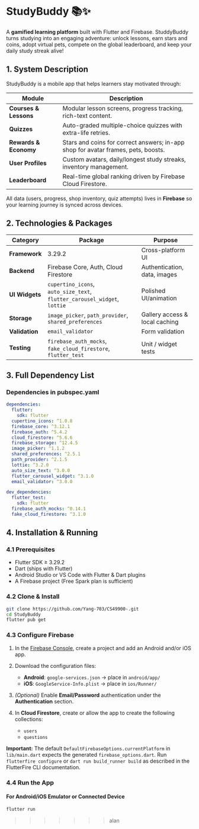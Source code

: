 # StudyBuddy 📚✨

A **gamified learning platform** built with Flutter and Firebase. StuddyBuddy turns studying into an engaging adventure: unlock lessons, earn stars and coins, adopt virtual pets, compete on the global leaderboard, and keep your daily study streak alive!

## 1. System Description

StudyBuddy is a mobile app that helps learners stay motivated through:

| Module | Description |
| -------| -----------|
| **Courses & Lessons** | Modular lesson screens, progress tracking, rich-text content. |
| **Quizzes** | Auto-graded multiple-choice quizzes with extra-life retries. |
| **Rewards & Economy** | Stars and coins for correct answers; in-app shop for avatar frames, pets, boosts. |
| **User Profiles** | Custom avatars, daily/longest study streaks, inventory management. |
| **Leaderboard** | Real-time global ranking driven by Firebase Cloud Firestore. |

All data (users, progress, shop inventory, quiz attempts) lives in **Firebase** so your learning journey is synced across devices.

## 2. Technologies & Packages

| Category | Package | Purpose |
|----------|-----------------|---------|
| **Framework** | 3.29.2 | Cross-platform UI |
| **Backend** | Firebase Core, Auth, Cloud Firestore | Authentication, data, images |
| **UI Widgets** | `cupertino_icons`, `auto_size_text`, `flutter_carousel_widget`, `lottie` | Polished UI/animation |
| **Storage** | `image_picker`, `path_provider`, `shared_preferences` | Gallery access & local caching |
| **Validation** | `email_validator` | Form validation |
| **Testing** | `firebase_auth_mocks`, `fake_cloud_firestore`, `flutter_test` | Unit / widget tests |

## 3. Full Dependency List

### Dependencies in pubspec.yaml
```yaml
dependencies:
  flutter:
    sdk: flutter
  cupertino_icons: ^1.0.8
  firebase_core: ^3.12.1
  firebase_auth: ^5.4.2
  cloud_firestore: ^5.6.6
  firebase_storage: ^12.4.5
  image_picker: ^1.1.2
  shared_preferences: ^2.5.1
  path_provider: ^2.1.5
  lottie: ^3.2.0
  auto_size_text: ^3.0.0
  flutter_carousel_widget: ^3.1.0
  email_validator: ^3.0.0

dev_dependencies:
  flutter_test:
    sdk: flutter
  firebase_auth_mocks: ^0.14.1
  fake_cloud_firestore: ^3.1.0
```

## 4. Installation & Running

### 4.1 Prerequisites
* Flutter SDK ≥ 3.29.2  
* Dart (ships with Flutter)  
* Android Studio or VS Code with Flutter & Dart plugins  
* A Firebase project (Free Spark plan is sufficient)

### 4.2 Clone & Install
```bash
git clone https://github.com/Yang-703/CS49900-.git
cd StudyBuddy
flutter pub get
```

### 4.3 Configure Firebase

1. In the [Firebase Console](https://console.firebase.google.com/), create a project and add an Android and/or iOS app.

2. Download the configuration files:
    - **Android**: `google-services.json` → place in `android/app/`
    - **iOS**: `GoogleService-Info.plist` → place in `ios/Runner/`

3. *(Optional)* Enable **Email/Password** authentication under the **Authentication** section.

4. In **Cloud Firestore**, create or allow the app to create the following collections:
    - `users`
    - `questions`

**Important:** The default `DefaultFirebaseOptions.currentPlatform` in `lib/main.dart` expects the generated `firebase_options.dart`. Run `flutterfire configure` or `dart run build_runner build` as described in the FlutterFire CLI documentation.

### 4.4 Run the App

#### For Android/iOS Emulator or Connected Device
```bash
flutter run
```
>>>>>>> alan
